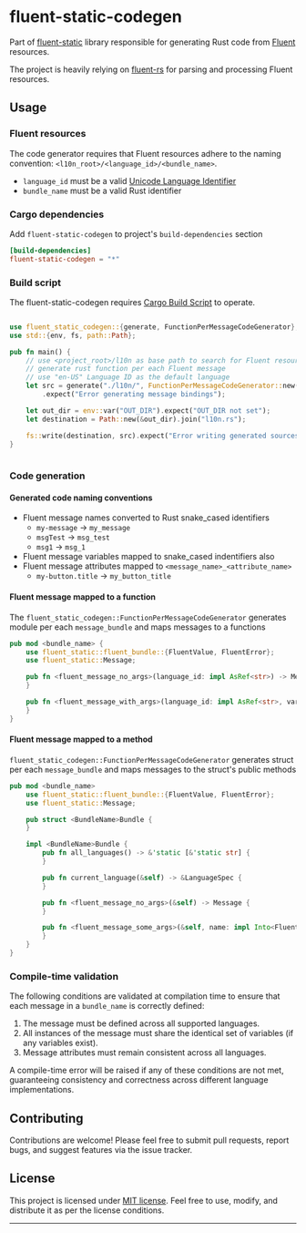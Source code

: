 # fluent-static-codegen

Part of [fluent-static](../README.md) library responsible for generating Rust code from [Fluent](https://projectfluent.org/) resources.

The project is heavily relying on [fluent-rs](https://github.com/projectfluent/fluent-rs) for parsing and processing Fluent resources.

## Usage

### Fluent resources

The code generator requires that Fluent resources adhere to the naming convention: `<l10n_root>/<language_id>/<bundle_name>`.

* `language_id` must be a valid [Unicode Language Identifier](https://unicode.org/reports/tr35/tr35.html#unicode_language_id)
* `bundle_name` must be a valid Rust identifier

### Cargo dependencies

Add `fluent-static-codegen` to project's `build-dependencies` section

```toml
[build-dependencies]
fluent-static-codegen = "*"
```

### Build script

The fluent-static-codegen requires [Cargo Build Script](https://doc.rust-lang.org/cargo/reference/build-scripts.html) to operate.

```rust

use fluent_static_codegen::{generate, FunctionPerMessageCodeGenerator};
use std::{env, fs, path::Path};

pub fn main() {
    // use <project_root>/l10n as base path to search for Fluent resources
    // generate rust function per each Fluent message
    // use "en-US" Language ID as the default language
    let src = generate("./l10n/", FunctionPerMessageCodeGenerator::new("en-US"))
        .expect("Error generating message bindings");

    let out_dir = env::var("OUT_DIR").expect("OUT_DIR not set");
    let destination = Path::new(&out_dir).join("l10n.rs");

    fs::write(destination, src).expect("Error writing generated sources");
}
  
```

### Code generation

#### Generated code naming conventions

* Fluent message names converted to Rust snake_cased identifiers
  * `my-message` -> `my_message`
  * `msgTest` -> `msg_test`
  * `msg1` -> `msg_1`
* Fluent message variables mapped to snake_cased indentifiers also
* Fluent message attributes mapped to `<message_name>_<attribute_name>`
  * `my-button.title` -> `my_button_title`

#### Fluent message mapped to a function

The `fluent_static_codegen::FunctionPerMessageCodeGenerator` generates module per each `message_bundle` and maps messages to a functions 

```rust
pub mod <bundle_name> {
    use fluent_static::fluent_bundle::{FluentValue, FluentError};
    use fluent_static::Message;

    pub fn <fluent_message_no_args>(language_id: impl AsRef<str>) -> Message {
    }

    pub fn <fluent_message_with_args>(language_id: impl AsRef<str>, var1: impl Into<FluentValue>>, ...) -> Result<Message, FluentError> {
    }
}
```

#### Fluent message mapped to a method

`fluent_static_codegen::FunctionPerMessageCodeGenerator` generates struct per each `message_bundle` 
and maps messages to the struct's public methods 

```rust
pub mod <bundle_name>
    use fluent_static::fluent_bundle::{FluentValue, FluentError};
    use fluent_static::Message;

    pub struct <BundleName>Bundle {
    }

    impl <BundleName>Bundle {
        pub fn all_languages() -> &'static [&'static str] {
        }

        pub fn current_language(&self) -> &LanguageSpec {
        }

        pub fn <fluent_message_no_args>(&self) -> Message {
        }

        pub fn <fluent_message_some_args>(&self, name: impl Into<FluentValue>, ...) -> Result<Message, FluentError> {
        }
    }
}  
```

### Compile-time validation

The following conditions are validated at compilation time to ensure that each message in a `bundle_name` is correctly defined:

1. The message must be defined across all supported languages.
2. All instances of the message must share the identical set of variables (if any variables exist).
3. Message attributes must remain consistent across all languages.

A compile-time error will be raised if any of these conditions are not met, guaranteeing consistency and correctness across different language implementations.

## Contributing

Contributions are welcome! Please feel free to submit pull requests, report bugs, and suggest features via the issue tracker.

## License

This project is licensed under [MIT license](LICENSE.md). Feel free to use, modify, and distribute it as per the license conditions.

---
